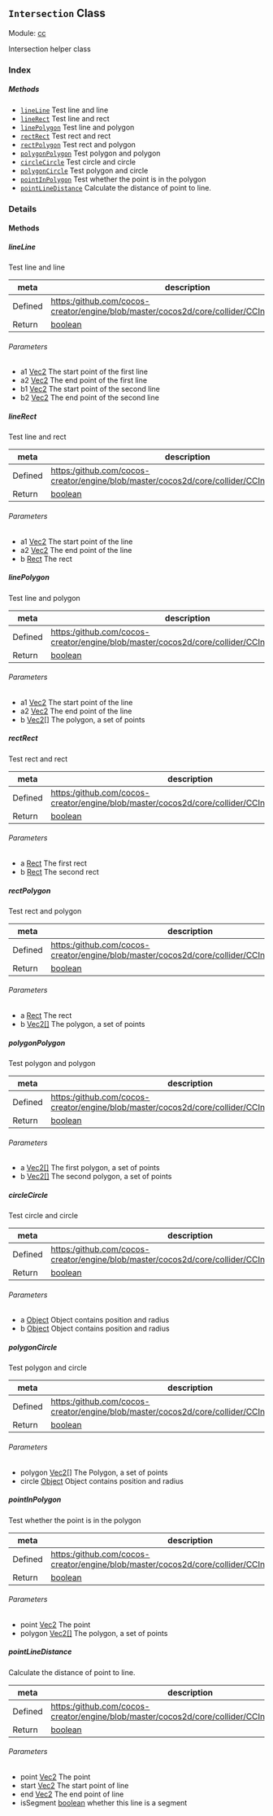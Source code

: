 ## `Intersection` Class



Module: [cc](../modules/cc.md)




Intersection helper class

### Index



##### Methods

  - [`lineLine`](#lineline) Test line and line
  - [`lineRect`](#linerect) Test line and rect
  - [`linePolygon`](#linepolygon) Test line and polygon
  - [`rectRect`](#rectrect) Test rect and rect
  - [`rectPolygon`](#rectpolygon) Test rect and polygon
  - [`polygonPolygon`](#polygonpolygon) Test polygon and polygon
  - [`circleCircle`](#circlecircle) Test circle and circle
  - [`polygonCircle`](#polygoncircle) Test polygon and circle
  - [`pointInPolygon`](#pointinpolygon) Test whether the point is in the polygon
  - [`pointLineDistance`](#pointlinedistance) Calculate the distance of point to line.



### Details




<!-- Method Block -->
#### Methods


##### lineLine

Test line and line

| meta | description |
|------|-------------|
| Defined | [https:/github.com/cocos-creator/engine/blob/master/cocos2d/core/collider/CCIntersection.js:12](https:/github.com/cocos-creator/engine/blob/master/cocos2d/core/collider/CCIntersection.js#L12) |
| Return 		 | <a href="https://developer.mozilla.org/en/JavaScript/Reference/Global_Objects/Boolean" class="crosslink external" target="_blank">boolean</a> 

###### Parameters
- a1 <a href="../classes/Vec2.html" class="crosslink">Vec2</a> The start point of the first line
- a2 <a href="../classes/Vec2.html" class="crosslink">Vec2</a> The end point of the first line
- b1 <a href="../classes/Vec2.html" class="crosslink">Vec2</a> The start point of the second line
- b2 <a href="../classes/Vec2.html" class="crosslink">Vec2</a> The end point of the second line


##### lineRect

Test line and rect

| meta | description |
|------|-------------|
| Defined | [https:/github.com/cocos-creator/engine/blob/master/cocos2d/core/collider/CCIntersection.js:43](https:/github.com/cocos-creator/engine/blob/master/cocos2d/core/collider/CCIntersection.js#L43) |
| Return 		 | <a href="https://developer.mozilla.org/en/JavaScript/Reference/Global_Objects/Boolean" class="crosslink external" target="_blank">boolean</a> 

###### Parameters
- a1 <a href="../classes/Vec2.html" class="crosslink">Vec2</a> The start point of the line
- a2 <a href="../classes/Vec2.html" class="crosslink">Vec2</a> The end point of the line
- b <a href="../classes/Rect.html" class="crosslink">Rect</a> The rect


##### linePolygon

Test line and polygon

| meta | description |
|------|-------------|
| Defined | [https:/github.com/cocos-creator/engine/blob/master/cocos2d/core/collider/CCIntersection.js:75](https:/github.com/cocos-creator/engine/blob/master/cocos2d/core/collider/CCIntersection.js#L75) |
| Return 		 | <a href="https://developer.mozilla.org/en/JavaScript/Reference/Global_Objects/Boolean" class="crosslink external" target="_blank">boolean</a> 

###### Parameters
- a1 <a href="../classes/Vec2.html" class="crosslink">Vec2</a> The start point of the line
- a2 <a href="../classes/Vec2.html" class="crosslink">Vec2</a> The end point of the line
- b <a href="../classes/Vec2.html" class="crosslink">Vec2[]</a> The polygon, a set of points


##### rectRect

Test rect and rect

| meta | description |
|------|-------------|
| Defined | [https:/github.com/cocos-creator/engine/blob/master/cocos2d/core/collider/CCIntersection.js:100](https:/github.com/cocos-creator/engine/blob/master/cocos2d/core/collider/CCIntersection.js#L100) |
| Return 		 | <a href="https://developer.mozilla.org/en/JavaScript/Reference/Global_Objects/Boolean" class="crosslink external" target="_blank">boolean</a> 

###### Parameters
- a <a href="../classes/Rect.html" class="crosslink">Rect</a> The first rect
- b <a href="../classes/Rect.html" class="crosslink">Rect</a> The second rect


##### rectPolygon

Test rect and polygon

| meta | description |
|------|-------------|
| Defined | [https:/github.com/cocos-creator/engine/blob/master/cocos2d/core/collider/CCIntersection.js:130](https:/github.com/cocos-creator/engine/blob/master/cocos2d/core/collider/CCIntersection.js#L130) |
| Return 		 | <a href="https://developer.mozilla.org/en/JavaScript/Reference/Global_Objects/Boolean" class="crosslink external" target="_blank">boolean</a> 

###### Parameters
- a <a href="../classes/Rect.html" class="crosslink">Rect</a> The rect
- b <a href="../classes/Vec2.html" class="crosslink">Vec2[]</a> The polygon, a set of points


##### polygonPolygon

Test polygon and polygon

| meta | description |
|------|-------------|
| Defined | [https:/github.com/cocos-creator/engine/blob/master/cocos2d/core/collider/CCIntersection.js:182](https:/github.com/cocos-creator/engine/blob/master/cocos2d/core/collider/CCIntersection.js#L182) |
| Return 		 | <a href="https://developer.mozilla.org/en/JavaScript/Reference/Global_Objects/Boolean" class="crosslink external" target="_blank">boolean</a> 

###### Parameters
- a <a href="../classes/Vec2.html" class="crosslink">Vec2[]</a> The first polygon, a set of points
- b <a href="../classes/Vec2.html" class="crosslink">Vec2[]</a> The second polygon, a set of points


##### circleCircle

Test circle and circle

| meta | description |
|------|-------------|
| Defined | [https:/github.com/cocos-creator/engine/blob/master/cocos2d/core/collider/CCIntersection.js:221](https:/github.com/cocos-creator/engine/blob/master/cocos2d/core/collider/CCIntersection.js#L221) |
| Return 		 | <a href="https://developer.mozilla.org/en/JavaScript/Reference/Global_Objects/Boolean" class="crosslink external" target="_blank">boolean</a> 

###### Parameters
- a <a href="https://developer.mozilla.org/en/JavaScript/Reference/Global_Objects/Object" class="crosslink external" target="_blank">Object</a> Object contains position and radius
- b <a href="https://developer.mozilla.org/en/JavaScript/Reference/Global_Objects/Object" class="crosslink external" target="_blank">Object</a> Object contains position and radius


##### polygonCircle

Test polygon and circle

| meta | description |
|------|-------------|
| Defined | [https:/github.com/cocos-creator/engine/blob/master/cocos2d/core/collider/CCIntersection.js:238](https:/github.com/cocos-creator/engine/blob/master/cocos2d/core/collider/CCIntersection.js#L238) |
| Return 		 | <a href="https://developer.mozilla.org/en/JavaScript/Reference/Global_Objects/Boolean" class="crosslink external" target="_blank">boolean</a> 

###### Parameters
- polygon <a href="../classes/Vec2.html" class="crosslink">Vec2[]</a> The Polygon, a set of points
- circle <a href="https://developer.mozilla.org/en/JavaScript/Reference/Global_Objects/Object" class="crosslink external" target="_blank">Object</a> Object contains position and radius


##### pointInPolygon

Test whether the point is in the polygon

| meta | description |
|------|-------------|
| Defined | [https:/github.com/cocos-creator/engine/blob/master/cocos2d/core/collider/CCIntersection.js:267](https:/github.com/cocos-creator/engine/blob/master/cocos2d/core/collider/CCIntersection.js#L267) |
| Return 		 | <a href="https://developer.mozilla.org/en/JavaScript/Reference/Global_Objects/Boolean" class="crosslink external" target="_blank">boolean</a> 

###### Parameters
- point <a href="../classes/Vec2.html" class="crosslink">Vec2</a> The point
- polygon <a href="../classes/Vec2.html" class="crosslink">Vec2[]</a> The polygon, a set of points


##### pointLineDistance

Calculate the distance of point to line.

| meta | description |
|------|-------------|
| Defined | [https:/github.com/cocos-creator/engine/blob/master/cocos2d/core/collider/CCIntersection.js:297](https:/github.com/cocos-creator/engine/blob/master/cocos2d/core/collider/CCIntersection.js#L297) |
| Return 		 | <a href="https://developer.mozilla.org/en/JavaScript/Reference/Global_Objects/Boolean" class="crosslink external" target="_blank">boolean</a> 

###### Parameters
- point <a href="../classes/Vec2.html" class="crosslink">Vec2</a> The point
- start <a href="../classes/Vec2.html" class="crosslink">Vec2</a> The start point of line
- end <a href="../classes/Vec2.html" class="crosslink">Vec2</a> The end point of line
- isSegment <a href="https://developer.mozilla.org/en/JavaScript/Reference/Global_Objects/Boolean" class="crosslink external" target="_blank">boolean</a> whether this line is a segment



